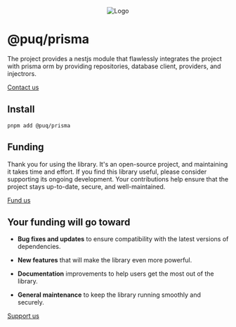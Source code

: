 <p align="center"> <img src="https://beemood.github.io/puq/libs/prisma/assets/favicon.png" alt="Logo" /> </p>

# @puq/prisma

The project provides a nestjs module that flawlessly integrates the project with prisma orm by providing repositories, database client, providers, and injectrors.

[Contact us](mailto:robert.brightline+prisma@gmail.com?subject=@puq/prisma)

## Install

`pnpm add @puq/prisma`

## Funding

Thank you for using the library. It's an open-source project, and maintaining it takes time and effort. If you find this library useful, please consider supporting its ongoing development. Your contributions help ensure that the project stays up-to-date, secure, and well-maintained.

[Fund us](https://cash.app/$puqlib)

## Your funding will go toward

- **Bug fixes and updates** to ensure compatibility with the latest versions of dependencies.

- **New features** that will make the library even more powerful.

- **Documentation** improvements to help users get the most out of the library.

- **General maintenance** to keep the library running smoothly and securely.

[Support us](https://cash.app/$puqlib)

